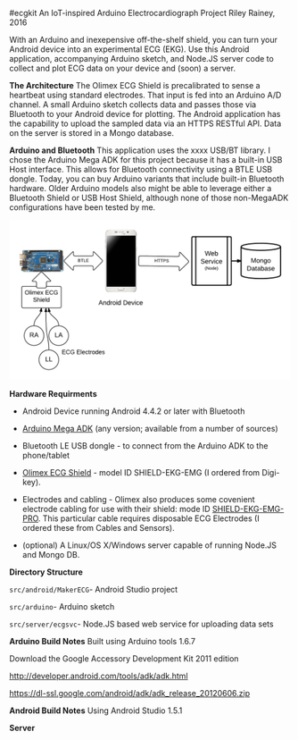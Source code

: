 #ecgkit
An IoT-inspired Arduino Electrocardiograph Project
Riley Rainey, 2016

With an Arduino and inexepensive off-the-shelf shield, you can turn your Android device into an experimental ECG (EKG). Use this Android application, accompanying Arduino sketch, and Node.JS server code to collect and plot ECG data on your device and (soon) a server.

**The Architecture**
The Olimex ECG Shield is precalibrated to sense a heartbeat using standard electrodes. That input is fed into an Arduino A/D channel. A small Arduino sketch collects data and passes those via Bluetooth to your Android device for plotting. The Android application has the capability to upload the sampled data via an HTTPS RESTful API. Data on the server is stored in a Mongo database.

**Arduino and Bluetooth**
This application uses the xxxx USB/BT library. I chose the Arduino Mega ADK for this project because it has a built-in USB Host interface. This allows for Bluetooth connectivity using a BTLE USB dongle. Today, you can buy Arduino variants that include built-in Bluetooth hardware. Older Arduino models also might be able to leverage either a Bluetooth Shield or USB Host Shield, although none of those non-MegaADK configurations have been tested by me.

![Alt text](ecgkit-architecture.png "ecgkit architecture")

**Hardware Requirments**
- Android Device running Android 4.4.2 or later with Bluetooth

- [Arduino Mega ADK](https://www.arduino.cc/en/Main/ArduinoBoardMegaADK)  (any version; available from a number of sources)

- Bluetooth LE USB dongle - to connect from the Arduino ADK to the phone/tablet

- [Olimex ECG Shield](https://www.olimex.com/Products/Duino/Shields/SHIELD-EKG-EMG/) - model ID SHIELD-EKG-EMG (I ordered from Digi-key).

- Electrodes and cabling - Olimex also produces some covenient electrode cabling for use with their shield: mode ID [SHIELD-EKG-EMG-PRO](https://www.olimex.com/Products/Duino/Shields/SHIELD-EKG-EMG-PRO/). This particular cable requires disposable ECG Electrodes (I ordered these from Cables and Sensors).
- (optional) A Linux/OS X/Windows server capable of running Node.JS and Mongo DB.

**Directory Structure**

<code>src/android/MakerECG</code>- Android Studio project

<code>src/arduino</code>- Arduino sketch

<code>src/server/ecgsvc</code>- Node.JS based web service for uploading data sets


**Arduino Build Notes**
Built using Arduino tools 1.6.7

Download the Google Accessory Development Kit 2011 edition

http://developer.android.com/tools/adk/adk.html

https://dl-ssl.google.com/android/adk/adk_release_20120606.zip


**Android Build Notes**
Using Android Studio 1.5.1

**Server**